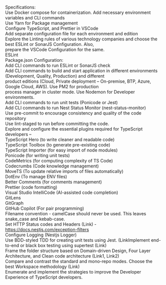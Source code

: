 Specifications: <br>
Use Docker compose for containerization. Add necessary environment variables and CLI commands<br>
Use Yarn for Package management<br>
Configure TypeScript, and Prettier in VSCode<br>
Add separate configuration file for each environment and edition<br>
Explore the Linting rules of various technology companies and choose the best ESLint or SonarJS Configuration. Also,<br> prepare the VSCode Configuration for the same.<br>
ESLint<br>
Package.json Configuration:<br>
Add CLI commands to run ESLint or SonarJS check<br>
Add CLI commands to build and start application in different environments (Development, Quality, Production) and different <br>product editions (Cloud, Private deployment – On-premise, BTP, Azure, Google Cloud, AWS). Use PM2 for production <br>process manager in cluster mode. Use Nodemon for Developer environments.<br>
Add CLI commands to run unit tests (Ponicode or Jest)<br>
Add CLI commands to run Nest Status Monitor (nest-status-monitor)<br>
Use pre-commit to encourage consistency and quality of the code repository<br>
Use lint-staged to run before committing the code.<br>
Explore and configure the essential plugins required for TypeScript developers –<br>
TypeScript Hero (to write cleaner and readable code)<br>
TypeScript Toolbox (to generate pre-existing code)<br>
TypeScript Importer (for easy import of node modules)<br>
Ponicode (for writing unit tests)<br>
CodeMetrics (for computing complexity of TS Code)<br>
Codecrumbs (Code knowledge management)<br>
MoveTS (To update relative imports of files automatically)<br>
DotEnv (To manage ENV files)<br>
Better Comments (for comments management)<br>
Prettier (code formatting)<br>
Visual Studio IntelliCode (AI-assisted code completion)<br>
GitLens<br>
GitGraph<br>
GitHub Copilot (For pair programming)<br>
Filename convention - camelCase should never be used. This leaves snake_case and kebab-case.<br>
Set HTTP Status codes and Headers (Link) - https://docs.nestjs.com/exception-filters<br>
Configure Logging (Nestjs Logger)<br>
Use BDD-styled TDD for creating unit tests using Jest. (LinkImplement end-to-end or black box testing using supertest (Link)<br>
Frame the folder structure based on Domain-driven Design, Four Layer Architecture, and Clean code architecture (Link1, Link2)<br>
 Compare and contrast the standard and mono-repo modes. Choose the best Workspace methodology (Link)<br>
Enumerate and implement the strategies to improve the Developer Experience of TypeScript developers.<br>
